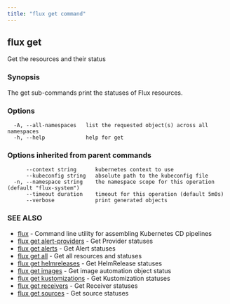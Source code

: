 ```yaml
---
title: "flux get command"
---
```

## flux get

Get the resources and their status

### Synopsis

The get sub-commands print the statuses of Flux resources.

### Options

```
  -A, --all-namespaces   list the requested object(s) across all namespaces
  -h, --help             help for get
```

### Options inherited from parent commands

```
      --context string      kubernetes context to use
      --kubeconfig string   absolute path to the kubeconfig file
  -n, --namespace string    the namespace scope for this operation (default "flux-system")
      --timeout duration    timeout for this operation (default 5m0s)
      --verbose             print generated objects
```

### SEE ALSO

* [flux](../flux/)	 - Command line utility for assembling Kubernetes CD pipelines
* [flux get alert-providers](../flux_get_alert-providers/)	 - Get Provider statuses
* [flux get alerts](../flux_get_alerts/)	 - Get Alert statuses
* [flux get all](../flux_get_all/)	 - Get all resources and statuses
* [flux get helmreleases](../flux_get_helmreleases/)	 - Get HelmRelease statuses
* [flux get images](../flux_get_images/)	 - Get image automation object status
* [flux get kustomizations](../flux_get_kustomizations/)	 - Get Kustomization statuses
* [flux get receivers](../flux_get_receivers/)	 - Get Receiver statuses
* [flux get sources](../flux_get_sources/)	 - Get source statuses

